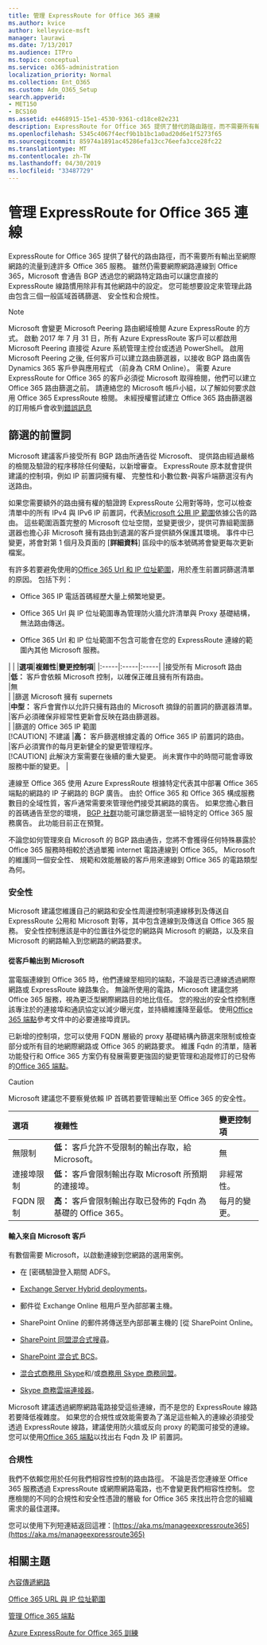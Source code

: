 ```yaml
---
title: 管理 ExpressRoute for Office 365 連線
ms.author: kvice
author: kelleyvice-msft
manager: laurawi
ms.date: 7/13/2017
ms.audience: ITPro
ms.topic: conceptual
ms.service: o365-administration
localization_priority: Normal
ms.collection: Ent_O365
ms.custom: Adm_O365_Setup
search.appverid:
- MET150
- BCS160
ms.assetid: e4468915-15e1-4530-9361-cd18ce82e231
description: ExpressRoute for Office 365 提供了替代的路由路徑，而不需要所有輸出至網際網路的流量到達許多 Office 365 服務。 雖然仍需要網際網路連線到 Office 365，Microsoft 會通告 BGP 透過您的網路特定路由可以讓您直接的 ExpressRoute 線路慣用除非有其他網路中的設定。 您可能想要設定來管理此路由包含三個一般區域首碼篩選、 安全性和合規性。
ms.openlocfilehash: 5345c4067f4ecf9b1b1bc1a0ad20d6e1f5273f65
ms.sourcegitcommit: 85974a1891ac45286efa13cc76eefa3cce28fc22
ms.translationtype: MT
ms.contentlocale: zh-TW
ms.lasthandoff: 04/30/2019
ms.locfileid: "33487729"
---
```

# <a name="managing-expressroute-for-office-365-connectivity"></a>管理 ExpressRoute for Office 365 連線

ExpressRoute for Office 365 提供了替代的路由路徑，而不需要所有輸出至網際網路的流量到達許多 Office 365 服務。 雖然仍需要網際網路連線到 Office 365，Microsoft 會通告 BGP 透過您的網路特定路由可以讓您直接的 ExpressRoute 線路慣用除非有其他網路中的設定。 您可能想要設定來管理此路由包含三個一般區域首碼篩選、 安全性和合規性。
  
> [!NOTE]
> Microsoft 會變更 Microsoft Peering 路由網域檢閱 Azure ExpressRoute 的方式。 啟動 2017 年 7 月 31 日，所有 Azure ExpressRoute 客戶可以都啟用 Microsoft Peering 直接從 Azure 系統管理主控台或透過 PowerShell。 啟用 Microsoft Peering 之後, 任何客戶可以建立路由篩選器，以接收 BGP 路由廣告 Dynamics 365 客戶參與應用程式 （前身為 CRM Online）。 需要 Azure ExpressRoute for Office 365 的客戶必須從 Microsoft 取得檢閱，他們可以建立 Office 365 路由篩選之前。 請連絡您的 Microsoft 帳戶小組，以了解如何要求啟用 Office 365 ExpressRoute 檢閱。 未經授權嘗試建立 Office 365 路由篩選器的訂用帳戶會收到[錯誤訊息](https://support.microsoft.com/kb/3181709)
  
## <a name="prefix-filtering"></a>篩選的前置詞

Microsoft 建議客戶接受所有 BGP 路由所通告從 Microsoft、 提供路由經過嚴格的檢閱及驗證的程序移除任何優點，以新增審查。 ExpressRoute 原本就會提供建議的控制項，例如 IP 前置詞擁有權、 完整性和小數位數-與客戶端篩選沒有內送路由。
  
如果您需要額外的路由擁有權的驗證跨 ExpressRoute 公用對等時，您可以檢查清單中的所有 IPv4 與 IPv6 IP 前置詞，代表[Microsoft 公用 IP 範圍](https://www.microsoft.com/download/details.aspx?id=53602)依據公告的路由。 這些範圍涵蓋完整的 Microsoft 位址空間，並變更很少，提供可靠組範圍篩選器也擔心非 Microsoft 擁有路由到遺漏的客戶提供額外保護其環境。 事件中已變更，將會對第 1 個月及頁面的 [**詳細資料**] 區段中的版本號碼將會變更每次更新檔案。
  
有許多若要避免使用的[Office 365 Url 和 IP 位址範圍](https://aka.ms/o365endpoints)，用於產生前置詞篩選清單的原因。 包括下列：
  
- Office 365 IP 電話首碼經歷大量上頻繁地變更。

- Office 365 Url 與 IP 位址範圍專為管理防火牆允許清單與 Proxy 基礎結構，無法路由傳送。

- Office 365 Url 和 IP 位址範圍不包含可能會在您的 ExpressRoute 連線的範圍內其他 Microsoft 服務。

| |
|**選項**|**複雜性**|**變更控制項**|
|:-----|:-----|:-----|
|接受所有 Microsoft 路由  <br/> |**低：** 客戶會依賴 Microsoft 控制，以確保正確且擁有所有路由。  <br/> |無  <br/> |
|篩選 Microsoft 擁有 supernets  <br/> |**中型：** 客戶會實作以允許只擁有路由的 Microsoft 摘錄的前置詞的篩選器清單。  <br/> |客戶必須確保非經常性更新會反映在路由篩選器。  <br/> |
|篩選的 Office 365 IP 範圍  <br/> [!CAUTION] 不建議
|**高：** 客戶篩選根據定義的 Office 365 IP 前置詞的路由。  <br/> |客戶必須實作的每月更新健全的變更管理程序。  <br/> [!CAUTION] 此解決方案需要在後續的重大變更。 尚未實作中的時間可能會導致服務中斷的變更。   |

連線至 Office 365 使用 Azure ExpressRoute 根據特定代表其中部署 Office 365 端點的網路的 IP 子網路的 BGP 廣告。 由於 Office 365 和 Office 365 構成服務數目的全域性質，客戶通常需要來管理他們接受其網路的廣告。 如果您擔心數目的首碼通告至您的環境， [BGP 社群](https://support.office.com/article/Using-BGP-communities-in-ExpressRoute-for-Office-365-scenarios-preview-9ac4d7d4-d9f8-40a8-8c78-2a6d7fe96099)功能可讓您篩選至一組特定的 Office 365 服務廣告。 此功能目前正在預覽。
  
不論您如何管理來自 Microsoft 的 BGP 路由通告，您將不會獲得任何特殊暴露於 Office 365 服務時相較於透過單獨 internet 電路連線到 Office 365。 Microsoft 的維護同一個安全性、 規範和效能層級的客戶用來連線到 Office 365 的電路類型為何。
  
### <a name="security"></a>安全性

Microsoft 建議您維護自己的網路和安全性周邊控制項連線移到及傳送自 ExpressRoute 公用和 Microsoft 對等，其中包含連線到及傳送自 Office 365 服務。 安全性控制應該是中的位置往外從您的網路與 Microsoft 的網路，以及來自 Microsoft 的網路輸入到您網路的網路要求。
  
#### <a name="outbound-from-customer-to-microsoft"></a>從客戶輸出到 Microsoft
  
當電腦連線到 Office 365 時，他們連線至相同的端點，不論是否已連線透過網際網路或 ExpressRoute 線路集合。 無論所使用的電路，Microsoft 建議您將 Office 365 服務，視為更泛型網際網路目的地比信任。 您的撥出的安全性控制應該專注於的連接埠和通訊協定以減少曝光度，並持續維護降至最低。 使用[Office 365 端點](https://aka.ms/o365endpoints)參考文件中的必要連接埠資訊。
  
已新增的控制項，您可以使用 FQDN 層級的 proxy 基礎結構內篩選來限制或檢查部分或所有目的地網際網路或 Office 365 的網路要求。 維護 Fqdn 的清單，隨著功能發行和 Office 365 方案仍有發展需要更強固的變更管理和追蹤修訂的已發佈的[Office 365 端點](https://aka.ms/o365endpoints)。
  
> [!CAUTION]
> Microsoft 建議您不要察覺依賴 IP 首碼若要管理輸出至 Office 365 的安全性。

|**選項**|**複雜性**|**變更控制項**|
|:-----|:-----|:-----|
|無限制  <br/> |**低：** 客戶允許不受限制的輸出存取，給 Microsoft。  <br/> |無  <br/> |
|連接埠限制  <br/> |**低：** 客戶會限制輸出存取 Microsoft 所預期的連接埠。  <br/> |非經常性。  <br/> |
|FQDN 限制  <br/> |**高：** 客戶會限制輸出存取已發佈的 Fqdn 為基礎的 Office 365。  <br/> |每月的變更。  <br/> |

#### <a name="inbound-from-microsoft-to-customer"></a>輸入來自 Microsoft 客戶
  
有數個需要 Microsoft，以啟動連線到您網路的選用案例。
  
- 在 [密碼驗證登入期間 ADFS。

- [Exchange Server Hybrid deployments](https://technet.microsoft.com/library/jj200581%28v=exchg.150%29.aspx)。

- 郵件從 Exchange Online 租用戶至內部部署主機。

- SharePoint Online 的郵件將傳送至內部部署主機的 [從 SharePoint Online。

- [SharePoint 同盟混合式搜尋](https://technet.microsoft.com/library/dn197174.aspx)。

- [SharePoint 混合式 BCS](https://technet.microsoft.com/library/dn197239.aspx )。

- [混合式商務用 Skype](https://technet.microsoft.com/en-us/library/jj205403.aspx)和/或[商務用 Skype 商務同盟](https://technet.microsoft.com/library/skype-for-business-online-federation-and-public-im-conectivity.aspx)。

- [Skype 商務雲端連接器](https://technet.microsoft.com/library/mt605227.aspx )。

Microsoft 建議透過網際網路電路接受這些連線，而不是您的 ExpressRoute 線路若要降低複雜度。 如果您的合規性或效能需要為了滿足這些輸入的連線必須接受透過 ExpressRoute 線路，建議使用防火牆或反向 proxy 的範圍可接受的連線。 您可以使用[Office 365 端點](https://aka.ms/o365endpoints)以找出右 Fqdn 及 IP 前置詞。
  
### <a name="compliance"></a>合規性

我們不依賴您用於任何我們相容性控制的路由路徑。 不論是否您連線至 Office 365 服務透過 ExpressRoute 或網際網路電路，也不會變更我們相容性控制。 您應檢閱的不同的合規性和安全性憑證的層級 for Office 365 來找出符合您的組織需求的最佳選擇。
  
您可以使用下列短連結返回這裡：[https://aka.ms/manageexpressroute365](https://aka.ms/manageexpressroute365)
  
## <a name="related-topics"></a>相關主題

[內容傳遞網路](content-delivery-networks.md)
  
[Office 365 URL 與 IP 位址範圍](https://support.office.com/article/8548a211-3fe7-47cb-abb1-355ea5aa88a2)
  
[管理 Office 365 端點](https://support.office.com/article/99cab9d4-ef59-4207-9f2b-3728eb46bf9a)
  
[Azure ExpressRoute for Office 365 訓練](https://channel9.msdn.com/series/aer)
